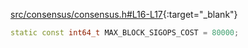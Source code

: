 [src/consensus/consensus.h#L16-L17](https://github.com/pro-bitcoin/pro-bitcoin/blob/1cebb77cf68ba53092fbd26d21522a8adbfa2c2a/src/consensus/consensus.h#L16-L17){:target="_blank"}
```cpp
static const int64_t MAX_BLOCK_SIGOPS_COST = 80000;
```

